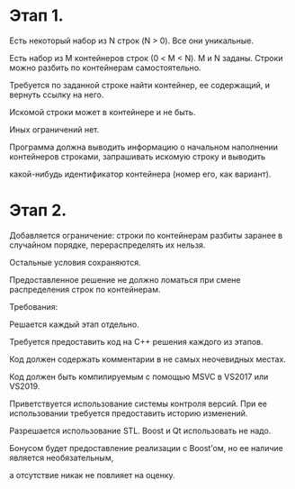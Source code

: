 # **Этап 1.**

Есть некоторый набор из N строк (N > 0). Все они уникальные.

Есть набор из M контейнеров строк (0 < M < N). M и N заданы. Строки можно разбить по контейнерам самостоятельно.

Требуется по заданной строке найти контейнер, ее содержащий, и вернуть ссылку на него.

Искомой строки может в контейнере и не быть.

Иных ограничений нет.



Программа должна выводить информацию о начальном наполнении контейнеров строками, запрашивать искомую строку и выводить

какой-нибудь идентификатор контейнера (номер его, как вариант).


# **Этап 2.**

Добавляется ограничение: строки по контейнерам разбиты заранее в случайном порядке, перераспределять их нельзя.

Остальные условия сохраняются.



Предоставленное решение не должно ломаться при смене распределения строк по контейнерам.



Требования:

Решается каждый этап отдельно.

Требуется предоставить код на С++ решения каждого из этапов.



Код должен содержать комментарии в не самых неочевидных местах.

Код должен быть компилируемым с помощью MSVC в VS2017 или VS2019.



Приветствуется использование системы контроля версий. При ее использовании требуется предоставить историю изменений.



Разрешается использование STL. Boost и Qt использовать не надо.

Бонусом будет предоставление реализации с Boost’ом, но ее наличие является необязательным,

а отсутствие никак не повлияет на оценку.
